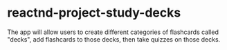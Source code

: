 # reactnd-project-study-decks
The app will allow users to create different categories of flashcards called "decks", add flashcards to those decks, then take quizzes on those decks.
